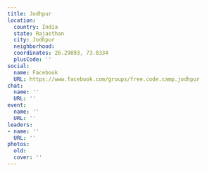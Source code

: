 ```yaml
---
title: Jodhpur
location:
  country: India
  state: Rajasthan
  city: Jodhpur
  neighborhood: 
  coordinates: 26.29893, 73.0334
  plusCode: ''
social:
  name: Facebook
  URL: https://www.facebook.com/groups/free.code.camp.jodhpur
chat:
  name: ''
  URL: ''
event:
  name: ''
  URL: ''
leaders:
- name: ''
  URL: ''
photos:
  old: 
  cover: ''
---
```

